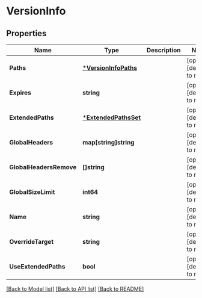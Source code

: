 # VersionInfo

## Properties
Name | Type | Description | Notes
------------ | ------------- | ------------- | -------------
**Paths** | [***VersionInfoPaths**](VersionInfo_paths.md) |  | [optional] [default to null]
**Expires** | **string** |  | [optional] [default to null]
**ExtendedPaths** | [***ExtendedPathsSet**](ExtendedPathsSet.md) |  | [optional] [default to null]
**GlobalHeaders** | **map[string]string** |  | [optional] [default to null]
**GlobalHeadersRemove** | **[]string** |  | [optional] [default to null]
**GlobalSizeLimit** | **int64** |  | [optional] [default to null]
**Name** | **string** |  | [optional] [default to null]
**OverrideTarget** | **string** |  | [optional] [default to null]
**UseExtendedPaths** | **bool** |  | [optional] [default to null]

[[Back to Model list]](../README.md#documentation-for-models) [[Back to API list]](../README.md#documentation-for-api-endpoints) [[Back to README]](../README.md)

